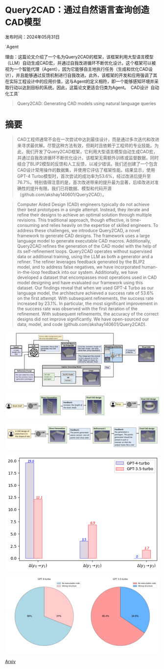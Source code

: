 # Query2CAD：通过自然语言查询创造CAD模型

发布时间：2024年05月31日

`Agent

理由：这篇论文介绍了一个名为Query2CAD的框架，该框架利用大型语言模型（LLM）自动生成CAD宏，并通过自我改进循环不断优化设计。这个框架可以被视为一个智能代理（Agent），因为它能够自主地执行任务（生成和优化CAD设计），并且能够通过反馈机制进行自我改进。此外，该框架的开发和应用强调了其在实际工程设计中的应用价值，这与Agent的定义相符，即一个能够感知环境并采取行动以达到目标的系统。因此，这篇论文更适合归类为Agent。` `CAD设计` `自动化工具`

> Query2CAD: Generating CAD models using natural language queries

# 摘要

> CAD工程师通常不会在一次尝试中达到最佳设计，而是通过多次迭代和改进来寻求最优解。尽管这种方法有效，但耗时且依赖于工程师的专业技能。为此，我们开发了Query2CAD框架，它利用大型语言模型自动生成CAD宏，并通过自我改进循环不断优化设计。该框架无需额外训练或监督数据，同时结合了BLIP2模型的反馈和人工反馈，以减少错误。我们还创建了一个包含CAD设计常用操作的数据集，并使用它评估了框架性能。结果显示，使用GPT-4 Turbo模型时，首次尝试的成功率为53.6%，经过改进后提升至76.7%。特别值得注意的是，首次改进带来的提升最为显著，后续改进对准确性的提升有限。我们已将数据、模型和代码开源（github.com/akshay140601/Query2CAD）。

> Computer Aided Design (CAD) engineers typically do not achieve their best prototypes in a single attempt. Instead, they iterate and refine their designs to achieve an optimal solution through multiple revisions. This traditional approach, though effective, is time-consuming and relies heavily on the expertise of skilled engineers. To address these challenges, we introduce Query2CAD, a novel framework to generate CAD designs. The framework uses a large language model to generate executable CAD macros. Additionally, Query2CAD refines the generation of the CAD model with the help of its self-refinement loops. Query2CAD operates without supervised data or additional training, using the LLM as both a generator and a refiner. The refiner leverages feedback generated by the BLIP2 model, and to address false negatives, we have incorporated human-in-the-loop feedback into our system. Additionally, we have developed a dataset that encompasses most operations used in CAD model designing and have evaluated our framework using this dataset. Our findings reveal that when we used GPT-4 Turbo as our language model, the architecture achieved a success rate of 53.6\% on the first attempt. With subsequent refinements, the success rate increased by 23.1\%. In particular, the most significant improvement in the success rate was observed with the first iteration of the refinement. With subsequent refinements, the accuracy of the correct designs did not improve significantly. We have open-sourced our data, model, and code (github.com/akshay140601/Query2CAD).

![Query2CAD：通过自然语言查询创造CAD模型](../../../paper_images/2406.00144/architecture.png)

![Query2CAD：通过自然语言查询创造CAD模型](../../../paper_images/2406.00144/shaft.png)

![Query2CAD：通过自然语言查询创造CAD模型](../../../paper_images/2406.00144/star_image.png)

![Query2CAD：通过自然语言查询创造CAD模型](../../../paper_images/2406.00144/bar_plot.png)

![Query2CAD：通过自然语言查询创造CAD模型](../../../paper_images/2406.00144/pie_chart.png)

[Arxiv](https://arxiv.org/abs/2406.00144)